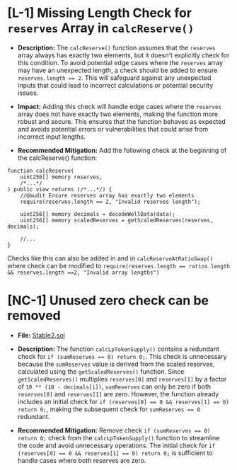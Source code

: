 # [L-1] Missing Length Check for `reserves` Array in `calcReserve()`
- **Description:** The `calcReserve()` function assumes that the `reserves` array always has exactly two elements, but it doesn't explicitly check for this condition. To avoid potential edge cases where the `reserves` array may have an unexpected length, a check should be added to ensure `reserves.length == 2`. This will safeguard against any unexpected inputs that could lead to incorrect calculations or potential security issues.

- **Impact:** Adding this check will handle edge cases where the `reserves` array does not have exactly two elements, making the function more robust and secure. This ensures that the function behaves as expected and avoids potential errors or vulnerabilities that could arise from incorrect input lengths.

- **Recommended Mitigation:** Add the following check at the beginning of the calcReserve() function:
``` solidity 
function calcReserve(
    uint256[] memory reserves,
    /*...*/
) public view returns (/*...*/) {
    //@audit Ensure reserves array has exactly two elements
    require(reserves.length == 2, "Invalid reserves length");
    
    uint256[] memory decimals = decodeWellData(data);
    uint256[] memory scaledReserves = getScaledReserves(reserves, decimals);

    //...
}
```
Checks like this can also be added in and in `calcReserveAtRatioSwap()` where check can be modified to `require(reserves.length == ratios.length && reserves.length ==2, "Invalid array lengths")` 

# [NC-1] Unused zero check can be removed
- **File:** [Stable2.sol](https://github.com/code-423n4/2024-07-basin/blob/main/src/functions/Stable2.sol#L86)

- **Description:** The function `calcLpTokenSupply()` contains a redundant check for `if (sumReserves == 0) return 0;`. This check is unnecessary because the `sumReserves` value is derived from the scaled reserves, calculated using the `getScaledReserves()` function. Since `getScaledReserves()` multiplies `reserves[0]` and `reserves[1]` by a factor of `10 ** (18 - decimals[i])`, `sumReserves` can only be zero if both `reserves[0]` and `reserves[1]` are zero. However, the function already includes an initial check for `if (reserves[0] == 0 && reserves[1] == 0) return 0;`, making the subsequent check for `sumReserves == 0` redundant.

- **Recommended Mitigation:** Remove check `if (sumReserves == 0) return 0;` check from the `calcLpTokenSupply()` function to streamline the code and avoid unnecessary operations. The initial check for `if (reserves[0] == 0 && reserves[1] == 0) return 0;` is sufficient to handle cases where both reserves are zero.